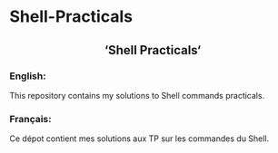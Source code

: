 # Shell-Practicals
## <h2 align="center"> ‘Shell Practicals‘ </h2>
### English:
This repository contains my solutions to Shell commands practicals.
### Français:
Ce dépot contient mes solutions aux TP sur les commandes du Shell.
